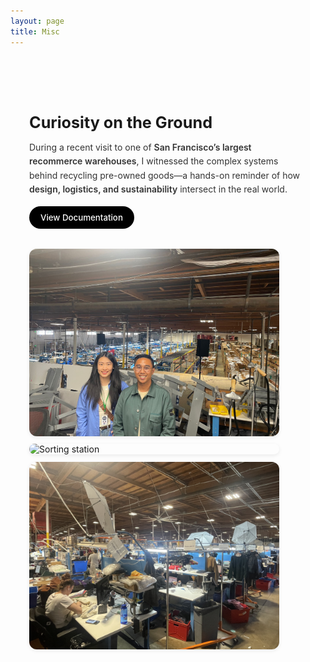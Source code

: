 ```yaml
---
layout: page
title: Misc
---
```


<style>
.recommerce-section {
  display: flex;
  flex-direction: row;
  align-items: flex-start;
  padding: 30px;
  border-radius: 16px;
  gap: 32px;
  flex-wrap: wrap;
  max-width: 90%;
  margin: 40px auto;
}

.recommerce-text {
  flex: 1 1 300px;
  min-width: 300px;
}

.recommerce-text h2 {
  font-size: 1.8em;
  font-weight: bold;
  margin-bottom: 12px;
}

.recommerce-text p {
  font-size: 1em;
  line-height: 1.6em;
  color: #333;
  margin-bottom: 16px;
}

.recommerce-text strong {
  font-weight: 600;
}

.doc-button {
  display: inline-block;
  padding: 10px 18px;
  background-color: black;
  color: white;
  border-radius: 24px;
  text-decoration: none;
  font-size: 0.95em;
  font-weight: 500;
  transition: background-color 0.2s ease;
}

.doc-button:hover {
  background-color: #333;
}

.recommerce-images {
  display: flex;
  flex: 1 1 300px;
  gap: 12px;
  flex-wrap: wrap;
}

.recommerce-images img {
  width: 100%;
  max-width: 400px;
  border-radius: 12px;
  object-fit: cover;
  box-shadow: 0 2px 6px rgba(0, 0, 0, 0.08);
}
</style>

<div class="recommerce-section">
  <div class="recommerce-text">
    <h2>Curiosity on the Ground</h2>
    <p>
      During a recent visit to one of <strong>San Francisco’s largest recommerce warehouses</strong>, I witnessed the complex systems behind recycling pre-owned goods—a hands-on reminder of how <strong>design, logistics, and sustainability</strong> intersect in the real world.
    </p>
    <a href="/recommerce_visits/" class="doc-button">View Documentation</a>
  </div>
  <div class="recommerce-images">
    <img src="/static/img/trove.jpeg" alt="Warehouse team photo" />
    <img src="/static/img/trove2.jpeg" alt="Sorting station" />
    <img src="/static/img/overview.JPG" alt="Trove sign outside" />
  </div>
</div>
